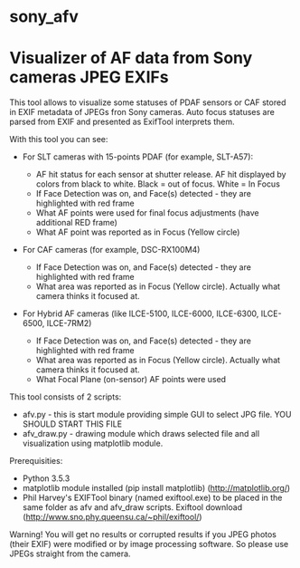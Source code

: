 # sony_afv
# Visualizer of AF data from Sony cameras JPEG EXIFs

This tool allows to visualize some statuses of PDAF sensors or CAF stored in EXIF metadata of JPEGs fron Sony cameras. Auto focus statuses are parsed from EXIF and presented as ExifTool interprets them. 

With this tool you can see:
- For SLT cameras with 15-points PDAF (for example, SLT-A57):
  - AF hit status for each sensor at shutter release. AF hit displayed by colors from black to white. Black = out of focus. White = In Focus
  - If Face Detection was on, and Face(s) detected - they are highlighted with red frame
  - What AF points were used for final focus adjustments (have additional RED frame)
  - What AF point was reported as in Focus (Yellow circle)
  
- For CAF cameras (for example, DSC-RX100M4)
  - If Face Detection was on, and Face(s) detected - they are highlighted with red frame
  - What area was reported as in Focus (Yellow circle). Actually what camera thinks it focused at.
  
- For Hybrid AF cameras (like ILCE-5100, ILCE-6000, ILCE-6300, ILCE-6500, ILCE-7RM2)
  - If Face Detection was on, and Face(s) detected - they are highlighted with red frame
  - What area was reported as in Focus (Yellow circle). Actually what camera thinks it focused at.
  - What Focal Plane (on-sensor) AF points were used
  
This tool consists of 2 scripts:
  - afv.py - this is start module providing simple GUI to select JPG file. YOU SHOULD START THIS FILE
  - afv_draw.py - drawing module which draws selected file and all visualization using matplotlib module.
  
Prerequisities:
  - Python 3.5.3
  - matplotlib module installed (pip install matplotlib) (http://matplotlib.org/)
  - Phil Harvey's EXIFTool binary (named exiftool.exe) to be placed in the same folder as afv and afv_draw scripts. Exiftool download (http://www.sno.phy.queensu.ca/~phil/exiftool/)

Warning! You will get no results or corrupted results if you JPEG photos (their EXIF) were modified or by image processing software. So please use JPEGs straight from the camera.
